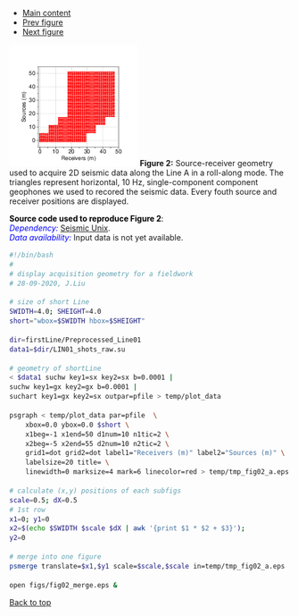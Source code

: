- [Main content](ch5_main.md)
- [Prev figure](ch5_fig02.md)
- [Next figure](ch5_fig03.md)

![Figure 02](Figs/ch5_fig02.png)
**Figure 2:** Source-receiver geometry used to acquire 2D seismic data along the Line A in a roll-along mode. The triangles represent horizontal, 10 Hz, single-component component geophones we used to recored the seismic data. Every fouth source and receiver positions are displayed.
    

<span style="color:black"> **Source code used to reproduce Figure 2**: </span> <br>
<span style="color:blue"> *Dependency:* </span> [Seismic Unix](https://github.com/JohnWStockwellJr/SeisUnix). <br>
<span style="color:blue"> *Data availability:* </span> Input data is not yet available.


```sh
#!/bin/bash
#
# display acquisition geometry for a fieldwork 
# 28-09-2020, J.Liu

# size of short Line 
SWIDTH=4.0; SHEIGHT=4.0
short="wbox=$SWIDTH hbox=$SHEIGHT"

dir=firstLine/Preprocessed_Line01
data1=$dir/LIN01_shots_raw.su

# geometry of shortLine
< $data1 suchw key1=sx key2=sx b=0.0001 |
suchw key1=gx key2=gx b=0.0001 |
suchart key1=gx key2=sx outpar=pfile > temp/plot_data

psgraph < temp/plot_data par=pfile  \
    xbox=0.0 ybox=0.0 $short \
    x1beg=-1 x1end=50 d1num=10 n1tic=2 \
    x2beg=-5 x2end=55 d2num=10 n2tic=2 \
    grid1=dot grid2=dot label1="Receivers (m)" label2="Sources (m)" \
    labelsize=20 title= \
    linewidth=0 marksize=4 mark=6 linecolor=red > temp/tmp_fig02_a.eps

# calculate (x,y) positions of each subfigs
scale=0.5; dX=0.5
# 1st row
x1=0; y1=0
x2=$(echo $SWIDTH $scale $dX | awk '{print $1 * $2 + $3}');
y2=0

# merge into one figure
psmerge translate=$x1,$y1 scale=$scale,$scale in=temp/tmp_fig02_a.eps  > figs/fig02_merge.eps

open figs/fig02_merge.eps & 

```

<a href="#top">Back to top</a>

